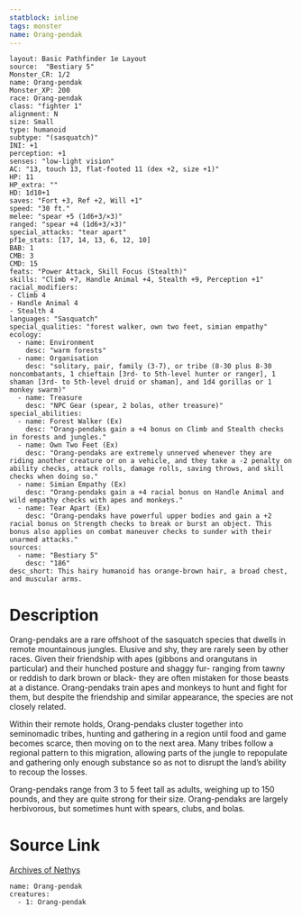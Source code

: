 ```yaml
---
statblock: inline
tags: monster
name: Orang-pendak
---
```

```statblock
layout: Basic Pathfinder 1e Layout
source:  "Bestiary 5"
Monster_CR: 1/2
name: Orang-pendak
Monster_XP: 200
race: Orang-pendak
class: "fighter 1"
alignment: N
size: Small
type: humanoid
subtype: "(sasquatch)"
INI: +1
perception: +1
senses: "low-light vision"
AC: "13, touch 13, flat-footed 11 (dex +2, size +1)"
HP: 11
HP_extra: ""
HD: 1d10+1
saves: "Fort +3, Ref +2, Will +1"
speed: "30 ft."
melee: "spear +5 (1d6+3/×3)"
ranged: "spear +4 (1d6+3/×3)"
special_attacks: "tear apart"
pf1e_stats: [17, 14, 13, 6, 12, 10]
BAB: 1
CMB: 3
CMD: 15
feats: "Power Attack, Skill Focus (Stealth)"
skills: "Climb +7, Handle Animal +4, Stealth +9, Perception +1"
racial_modifiers:
- Climb 4
- Handle Animal 4
- Stealth 4
languages: "Sasquatch"
special_qualities: "forest walker, own two feet, simian empathy"
ecology:
  - name: Environment
    desc: "warm forests"
  - name: Organisation
    desc: "solitary, pair, family (3-7), or tribe (8-30 plus 8-30 noncombatants, 1 chieftain [3rd- to 5th-level hunter or ranger], 1 shaman [3rd- to 5th-level druid or shaman], and 1d4 gorillas or 1 monkey swarm)"
  - name: Treasure
    desc: "NPC Gear (spear, 2 bolas, other treasure)"
special_abilities:
  - name: Forest Walker (Ex)
    desc: "Orang-pendaks gain a +4 bonus on Climb and Stealth checks in forests and jungles."
  - name: Own Two Feet (Ex)
    desc: "Orang-pendaks are extremely unnerved whenever they are riding another creature or on a vehicle, and they take a -2 penalty on ability checks, attack rolls, damage rolls, saving throws, and skill checks when doing so."
  - name: Simian Empathy (Ex)
    desc: "Orang-pendaks gain a +4 racial bonus on Handle Animal and wild empathy checks with apes and monkeys."
  - name: Tear Apart (Ex)
    desc: "Orang-pendaks have powerful upper bodies and gain a +2 racial bonus on Strength checks to break or burst an object. This bonus also applies on combat maneuver checks to sunder with their unarmed attacks."
sources:
  - name: "Bestiary 5"
    desc: "186"
desc_short: This hairy humanoid has orange-brown hair, a broad chest, and muscular arms.
```
# Description
Orang-pendaks are a rare offshoot of the sasquatch species that dwells in remote mountainous jungles. Elusive and shy, they are rarely seen by other races. Given their friendship with apes (gibbons and orangutans in particular) and their hunched posture and shaggy fur- ranging from tawny or reddish to dark brown or black- they are often mistaken for those beasts at a distance. Orang-pendaks train apes and monkeys to hunt and fight for them, but despite the friendship and similar appearance, the species are not closely related.

 Within their remote holds, Orang-pendaks cluster together into seminomadic tribes, hunting and gathering in a region until food and game becomes scarce, then moving on to the next area. Many tribes follow a regional pattern to this migration, allowing parts of the jungle to repopulate and gathering only enough substance so as not to disrupt the land’s ability to recoup the losses.

 Orang-pendaks range from 3 to 5 feet tall as adults, weighing up to 150 pounds, and they are quite strong for their size. Orang-pendaks are largely herbivorous, but sometimes hunt with spears, clubs, and bolas.
# Source Link
[Archives of Nethys](https://aonprd.com/MonsterDisplay.aspx?ItemName=Orang-pendak)
```encounter-table
name: Orang-pendak
creatures:
  - 1: Orang-pendak
```
